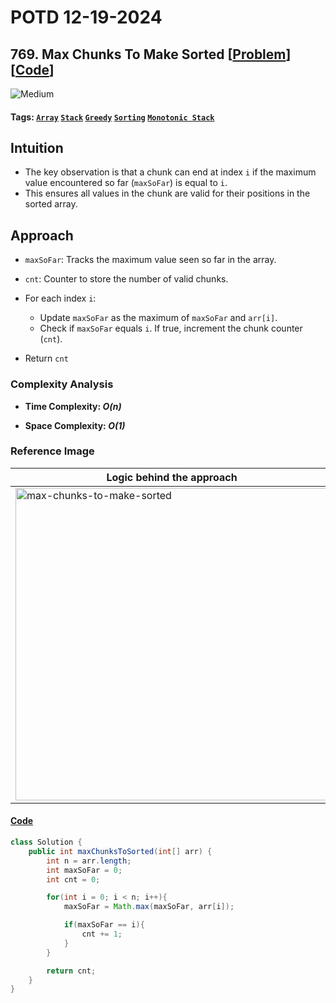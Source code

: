 # POTD 12-19-2024

## 769. Max Chunks To Make Sorted [[Problem](https://leetcode.com/problems/max-chunks-to-make-sorted/description/)][[Code](https://github.com/AKR-2803/DSA-Declassified/blob/main/POTD-Leetcode/December/code/MaxChunksToMakeSorted.java)]

 <!-- ![Easy](https://img.shields.io/badge/Easy-green?style=for-the-badge)  -->
![Medium](https://img.shields.io/badge/Medium-yellow?style=for-the-badge)  
<!-- ![Hard](https://img.shields.io/badge/Hard-red?style=for-the-badge) -->

#### **Tags:** [`Array`](https://leetcode.com/problem-list/array/) [`Stack`](https://leetcode.com/problem-list/stack/) [`Greedy`](https://leetcode.com/problem-list/greedy/) [`Sorting`](https://leetcode.com/problem-list/sorting/) [`Monotonic Stack`](https://leetcode.com/problem-list/monotonic-stack/)

## Intuition  
- The key observation is that a chunk can end at index `i` if the maximum value encountered so far (`maxSoFar`) is equal to `i`. 
- This ensures all values in the chunk are valid for their positions in the sorted array.  

## Approach  

- `maxSoFar`: Tracks the maximum value seen so far in the array.  
- `cnt`: Counter to store the number of valid chunks.  

- For each index `i`:  
    - Update `maxSoFar` as the maximum of `maxSoFar` and `arr[i]`.  
    - Check if `maxSoFar` equals `i`. If true, increment the chunk counter (`cnt`).  

- Return `cnt`

### Complexity Analysis
- **Time Complexity: _O(n)_**  

- **Space Complexity: _O(1)_**

### Reference Image
| Logic behind the approach                                             | 
|--------------------------------------------------------------------------------------| 
| <img src="../images/12-19-2024-max-chunks-to-make-sorted.jpg" width=500 alt="max-chunks-to-make-sorted"/> |

#### [Code](https://github.com/AKR-2803/DSA-Declassified/blob/main/POTD-Leetcode/December/code/MaxChunksToMakeSorted.java)
```java
class Solution { 
    public int maxChunksToSorted(int[] arr) {
        int n = arr.length;
        int maxSoFar = 0;
        int cnt = 0;

        for(int i = 0; i < n; i++){
            maxSoFar = Math.max(maxSoFar, arr[i]);

            if(maxSoFar == i){
                cnt += 1;
            }
        }

        return cnt;
    }
}
```